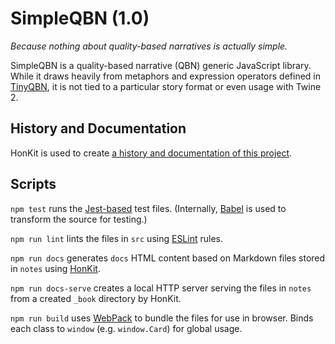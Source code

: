 # SimpleQBN (1.0)

*Because nothing about quality-based narratives is actually simple.*

SimpleQBN is a quality-based narrative (QBN) generic JavaScript library. While it draws heavily from metaphors and expression operators defined in [TinyQBN](https://github.com/JoshuaGrams/tiny-qbn), it is not tied to a particular story format or even usage with Twine 2.

## History and Documentation

HonKit is used to create [a history and documentation of this project](https://videlais.github.io/simple-qbn/).

## Scripts

`npm test` runs the [Jest-based](https://jestjs.io/en/) test files. (Internally, [Babel](https://babeljs.io/) is used to transform the source for testing.)

`npm run lint` lints the files in `src` using [ESLint](https://eslint.org/) rules.

`npm run docs` generates `docs` HTML content based on Markdown files stored in `notes` using [HonKit](https://github.com/honkit/honkit).

`npm run docs-serve` creates a local HTTP server serving the files in `notes` from a created `_book` directory by HonKit.

`npm run build` uses [WebPack](https://webpack.js.org/) to bundle the files for use in browser. Binds each class to `window` (e.g. `window.Card`) for global usage.
